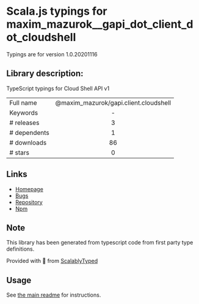
# Scala.js typings for maxim_mazurok__gapi_dot_client_dot_cloudshell

Typings are for version 1.0.20201116

## Library description:
TypeScript typings for Cloud Shell API v1

|                    |                 |
| ------------------ | :-------------: |
| Full name          | @maxim_mazurok/gapi.client.cloudshell |
| Keywords           | - |
| # releases         | 3 |
| # dependents       | 1 |
| # downloads        | 86 |
| # stars            | 0 |

## Links
- [Homepage](https://github.com/Maxim-Mazurok/google-api-typings-generator#readme)
- [Bugs](https://github.com/Maxim-Mazurok/google-api-typings-generator/issues)
- [Repository](https://github.com/Maxim-Mazurok/google-api-typings-generator)
- [Npm](https://www.npmjs.com/package/%40maxim_mazurok%2Fgapi.client.cloudshell)
    


## Note
This library has been generated from typescript code from first party type definitions.

Provided with :purple_heart: from [ScalablyTyped](https://github.com/oyvindberg/ScalablyTyped)

## Usage
See [the main readme](../../readme.md) for instructions.


